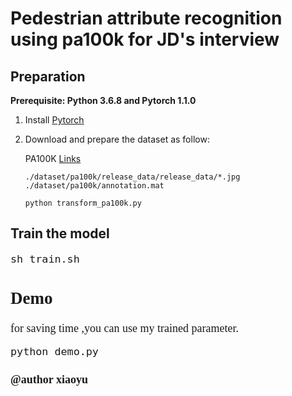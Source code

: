 # Pedestrian attribute recognition using pa100k for JD's interview

## Preparation
**Prerequisite: Python 3.6.8 and Pytorch 1.1.0**

1. Install [Pytorch](https://pytorch.org/)

2. Download and prepare the dataset as follow:

    PA100K [Links](https://drive.google.com/drive/folders/0B5_Ra3JsEOyOUlhKM0VPZ1ZWR2M)
    ```
    ./dataset/pa100k/release_data/release_data/*.jpg      
    ./dataset/pa100k/annotation.mat
    ``` 
    ```
    python transform_pa100k.py 
    ```
## Train the model
<font face="Times New Roman" size=4>

   ```
   sh train.sh
   ``` 

## Demo 
<font face="Times New Roman" size=4>
    for saving time ,you can use my trained parameter.
  

   ```
   python demo.py
   ```

</font>



#### @author xiaoyu
